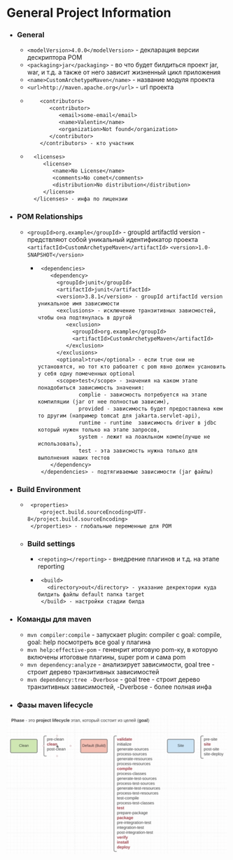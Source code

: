 # General Project Information
- ### General
   -   ```<modelVersion>4.0.0</modelVersion>``` - декларация версии дескриптора POM
   -   ```<packaging>jar</packaging>``` - во что будет билдиться проект jar, war, и т.д. а также от него зависит жизненный цикл приложения
   -   ```<name>CustomArchetypeMaven</name>``` - название модуля проекта
   -   ```<url>http://maven.apache.org</url>``` - url проекта
   - ```
         <contributors>
            <contributor>
               <email>some-email</email>
               <name>Valentin</name>
               <organization>Not found</organization>
            </contributor>
         </contributors> - кто участник
  - ```
      <licenses>
         <license>
            <name>No License</name>
            <comments>No comet</comments>
            <distribution>No distribution</distribution>
         </license>
      </licenses> - инфа по лицензии
- ### POM Relationships
   - ```<groupId>org.example</groupId>``` - groupId artifactId version - предствляют собой уникальный идентификатор проекта
     ```<artifactId>CustomArchetypeMaven</artifactId>```
     ```<version>1.0-SNAPSHOT</version>```
     - ```
        <dependencies>
           <dependency>
             <groupId>junit</groupId>
             <artifactId>junit</artifactId>
             <version>3.8.1</version> - groupId artifactId version уникальное имя зависимости 
             <exclusions> - исключение транзитивных зависмостей, чтобы она подтянулась в другой
                <exclusion>
                  <groupId>org.example</groupId>
                  <artifactId>CustomArchetypeMaven</artifactId>
                </exclusion>
             </exclusions> 
             <optional>true</optional> - если true они не установятся, но тот кто рабоатет с pom явно должен усановить у себя одну помеченных optional
             <scope>test</scope> - значения на каком этапе понадобиться зависимость значения: 
                    complie - зависмость потребуется на этапе компиляции (jar от нее полностью зависим), 
                    provided - зависимость будет предоставлена кем то другим (например tomcat для jakarta.servlet-api), 
                    runtime - runtime  зависимость driver в jdbc который нужен только на этапе запросов, 
                    system - лежит на лоакльном компе(лучше не использовать), 
                    test - эта зависмость нужна только для выполнения наших тестов
           </dependency>
        </dependencies> - подтягиваемые зависимости (jar файлы)
- ### Build Environment
     - ```
        <properties>
           <project.build.sourceEncoding>UTF-8</project.build.sourceEncoding>
        </properties> - глобальные переменные для POM
  - ### Build settings
    - ```<repoting></reporting>``` - внедрение плагинов и т.д. на этапе reporting
    - ```
       <build>
         <directory>out</directory> - указание декректории куда билдить файлы default папка target
       </build> - настройки стадии билда
- ### Команды для maven
    - `mvn compiler:compile` - запускает plugin: compiler с goal: compile, goal: help посмотреть все goal у плагина
    - `mvn help:effective-pom` - гененрит итоговую pom-ку, в которую включены итоговые плагины, super pom и сама pom
    - `mvn dependency:analyze` - анализирует зависимости, goal tree - строит дерево транзитивных зависимостей 
    - `mvn dependency:tree -Dverbose` -  goal tree - строит дерево транзитивных зависимостей, -Dverbose - более полная инфа 
- ### Фазы maven lifecycle
![lifecycle](CustomArchetypeMaven/src/imageFolder/lifecycle.png)